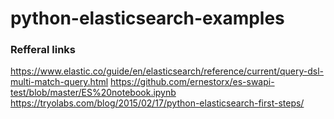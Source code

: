 # python-elasticsearch-examples

### Refferal links

https://www.elastic.co/guide/en/elasticsearch/reference/current/query-dsl-multi-match-query.html
https://github.com/ernestorx/es-swapi-test/blob/master/ES%20notebook.ipynb
https://tryolabs.com/blog/2015/02/17/python-elasticsearch-first-steps/
